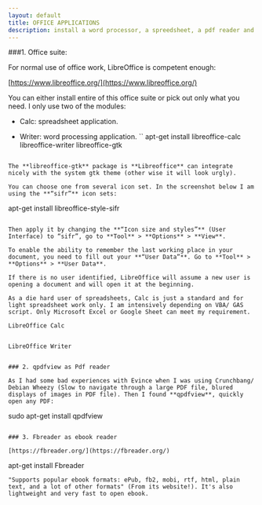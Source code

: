 ```yaml
---
layout: default
title: OFFICE APPLICATIONS
description: install a word processor, a spreedsheet, a pdf reader and an ebook reader.
---
```


###1. Office suite:

For normal use of office work, LibreOffice is competent enough:

[https://www.libreoffice.org/](https://www.libreoffice.org/)

You can either install entire of this office suite or pick out only what you need. I only use two of the modules:

* Calc: spreadsheet application.

* Writer: word processing application.
``
apt-get install libreoffice-calc libreoffice-writer libreoffice-gtk
```

The **libreoffice-gtk** package is **Libreoffice** can integrate nicely with the system gtk theme (other wise it will look urgly).

You can choose one from several icon set. In the screenshot below I am using the **“sifr”** icon sets:
```
apt-get install libreoffice-style-sifr
```

Then apply it by changing the **“Icon size and styles”** (User Interface) to “sifr”, go to **Tool** > **Options** > **View**.

To enable the ability to remember the last working place in your document, you need to fill out your **“User Data”**. Go to **Tool** > **Options** > **User Data**.

If there is no user identified, LibreOffice will assume a new user is opening a document and will open it at the beginning.

As a die hard user of spreadsheets, Calc is just a standard and for light spreadsheet work only. I am intensively depending on VBA/ GAS script. Only Microsoft Excel or Google Sheet can meet my requirement.

LibreOffice Calc


LibreOffice Writer


### 2. qpdfview as Pdf reader

As I had some bad experiences with Evince when I was using Crunchbang/ Debian Wheezy (Slow to navigate through a large PDF file, blured displays of images in PDF file). Then I found **qpdfview**, quickly open any PDF:
```
sudo apt-get install qpdfview
```

### 3. Fbreader as ebook reader

[https://fbreader.org/](https://fbreader.org/)
```
apt-get install Fbreader
```
"Supports popular ebook formats: ePub, fb2, mobi, rtf, html, plain text, and a lot of other formats" (From its website!). It's also lightweight and very fast to open ebook.
